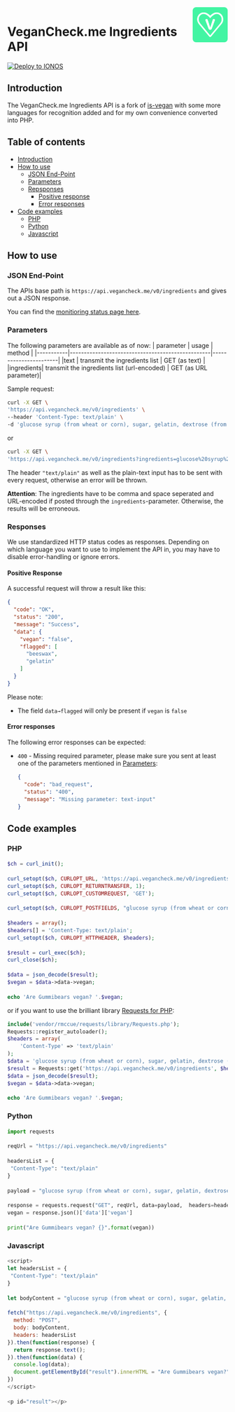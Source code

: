 <img width="80px" src="https://raw.githubusercontent.com/JokeNetwork/vegancheck.me/main/img/hero_icon.png" align="right" alt="VeganCheck Logo">

# VeganCheck.me Ingredients API
[![Deploy to IONOS](https://images.ionos.space/deploy-now-icons/deploy-to-ionos-btn.svg)](https://ionos.space/setup?repo=https://github.com/JokeNetwork/vegan-ingredients-api)

## Introduction
The VeganCheck.me Ingredients API is a fork of [is-vegan](https://github.com/hmontazeri/is-vegan) with some more languages for recognition added and for my own convenience converted into PHP.

## Table of contents
- [Introduction](#introduction)
- [How to use](#how-to-use)
  - [JSON End-Point](#json-end-point)
  - [Parameters](#parameters)
  - [Repsponses](#responses)
    - [Positive response](#positive-response)
    - [Error responses](#error-responses)
- [Code examples](#code-examples)
  - [PHP](#php)
  - [Python](#python)
  - [Javascript](#javascript)

## How to use
### JSON End-Point
The APIs base path is `https://api.vegancheck.me/v0/ingredients` and gives out a JSON response.

You can find the [monitioring status page here](https://stats.uptimerobot.com/LY1gRuP5j6).

### Parameters
The following parameters are available as of now:
| parameter | usage                                            | method                |
|-----------|--------------------------------------------------|-----------------------|
|text       | transmit the ingredients list                    | GET (as text)         |
|ingredients| transmit the ingredients list (url-encoded)      | GET (as URL parameter)|

Sample request:
  ````bash
  curl -X GET \
  'https://api.vegancheck.me/v0/ingredients' \
  --header 'Content-Type: text/plain' \
  -d 'glucose syrup (from wheat or corn), sugar, gelatin, dextrose (from wheat or corn), contains less than 2% of: citric acid, atrificial flavors, natural flavors, palm oil, palm kernel oil, carnabua wax, beeswax, yellow 5, red 40, blue 1.'
  ````
  or 
  ````bash
  curl -X GET \
  'https://api.vegancheck.me/v0/ingredients?ingredients=glucose%20syrup%20(from%20wheat%20or%20corn)%2C%20sugar%2C%20gelatin%2C%20dextrose%20(from%20wheat%20or%20corn)%2C%20contains%20less%20than%202%25%20of%3A%20citric%20acid%2C%20atrificial%20flavors%2C%20natural%20flavors%2C%20palm%20oil%2C%20palm%20kernel%20oil%2C%20carnabua%20wax%2C%20beeswax%2C%20yellow%205%2C%20red%2040%2C%20blue%201' \
  ````
The header `"text/plain"` as well as the plain-text input has to be sent with every request, otherwise an error will be thrown.

**Attention**: The ingredients have to be comma and space seperated and URL-encoded if posted through the `ingredients`-parameter. Otherwise, the results will be erroneous.

### Responses
We use standardized HTTP status codes as responses. 
Depending on which language you want to use to implement the API in, you may have to disable error-handling or ignore errors.

#### Positive Response
A successful request will throw a result like this:
````json
{
  "code": "OK",
  "status": "200",
  "message": "Success",
  "data": {
    "vegan": "false",
    "flagged": [
      "beeswax",
      "gelatin"
    ]
  }
}
````
Please note:
* The field `data→flagged` will only be present if `vegan` is `false`

#### Error responses
The following error responses can be expected:

* `400` - Missing required parameter, please make sure you sent at least one of the parameters mentioned in [Parameters](#Parameters):
  ````json
  {
    "code": "bad_request",
    "status": "400",
    "message": "Missing parameter: text-input"
  }
  ````

## Code examples
### PHP
````php
$ch = curl_init();

curl_setopt($ch, CURLOPT_URL, 'https://api.vegancheck.me/v0/ingredients');
curl_setopt($ch, CURLOPT_RETURNTRANSFER, 1);
curl_setopt($ch, CURLOPT_CUSTOMREQUEST, 'GET');

curl_setopt($ch, CURLOPT_POSTFIELDS, "glucose syrup (from wheat or corn), sugar, gelatin, dextrose (from wheat or corn), contains less than 2% of: citric acid, atrificial flavors, natural flavors, palm oil, palm kernel oil, carnabua wax, beeswax, yellow 5, red 40, blue 1.");

$headers = array();
$headers[] = 'Content-Type: text/plain';
curl_setopt($ch, CURLOPT_HTTPHEADER, $headers);

$result = curl_exec($ch);
curl_close($ch);

$data = json_decode($result);
$vegan = $data->data->vegan;

echo 'Are Gummibears vegan? '.$vegan;
````
or if you want to use the brilliant library [Requests for PHP](https://github.com/WordPress/Requests):
````php
include('vendor/rmccue/requests/library/Requests.php');
Requests::register_autoloader();
$headers = array(
    'Content-Type' => 'text/plain'
);
$data = 'glucose syrup (from wheat or corn), sugar, gelatin, dextrose (from wheat or corn), contains less than 2% of: citric acid, atrificial flavors, natural flavors, palm oil, palm kernel oil, carnabua wax, beeswax, yellow 5, red 40, blue 1.';
$result = Requests::get('https://api.vegancheck.me/v0/ingredients', $headers, $data);
$data = json_decode($result);
$vegan = $data->data->vegan;

echo 'Are Gummibears vegan? '.$vegan;
````

### Python
````py
import requests

reqUrl = "https://api.vegancheck.me/v0/ingredients"

headersList = {
 "Content-Type": "text/plain" 
}

payload = "glucose syrup (from wheat or corn), sugar, gelatin, dextrose (from wheat or corn), contains less than 2% of: citric acid, atrificial flavors, natural flavors, palm oil, palm kernel oil, carnabua wax, beeswax, yellow 5, red 40, blue 1."

response = requests.request("GET", reqUrl, data=payload,  headers=headersList)
vegan = response.json()['data']['vegan']

print("Are Gummibears vegan? {}".format(vegan))
````

### Javascript
````js
<script>
let headersList = {
 "Content-Type": "text/plain"
}

let bodyContent = "glucose syrup (from wheat or corn), sugar, gelatin, dextrose (from wheat or corn), contains less than 2% of: citric acid, atrificial flavors, natural flavors, palm oil, palm kernel oil, carnabua wax, beeswax, yellow 5, red 40, blue 1.";

fetch("https://api.vegancheck.me/v0/ingredients", { 
  method: "POST",
  body: bodyContent,
  headers: headersList
}).then(function(response) {
  return response.text();
}).then(function(data) {
  console.log(data);
  document.getElementById("result").innerHTML = "Are Gummibears vegan?" + obj.data.vegan;
})
</script>

<p id="result"></p>
````
